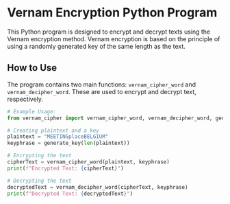 # Vernam Encryption Python Program

This Python program is designed to encrypt and decrypt texts using the Vernam encryption method. Vernam encryption is based on the principle of using a randomly generated key of the same length as the text.

## How to Use

The program contains two main functions: `vernam_cipher_word` and `vernam_decipher_word`. These are used to encrypt and decrypt text, respectively.

```python
# Example Usage:
from vernam_cipher import vernam_cipher_word, vernam_decipher_word, generate_key

# Creating plaintext and a key
plaintext = "MEETINGplaceBELGIUM"
keyphrase = generate_key(len(plaintext))

# Encrypting the text
cipherText = vernam_cipher_word(plaintext, keyphrase)
print(f"Encrypted Text: {cipherText}")

# Decrypting the text
decryptedText = vernam_decipher_word(cipherText, keyphrase)
print(f"Decrypted Text: {decryptedText}")
